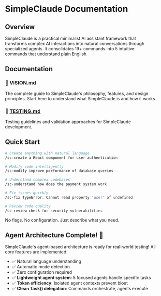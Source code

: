 # SimpleClaude Documentation

## Overview

SimpleClaude is a practical minimalist AI assistant framework that transforms complex AI interactions into natural conversations through specialized agents. It consolidates 19+ commands into 5 intuitive commands that understand plain English.

## Documentation

### 📖 [VISION.md](VISION.md)

The complete guide to SimpleClaude's philosophy, features, and design principles. Start here to understand what SimpleClaude is and how it works.

### 🧪 [TESTING.md](TESTING.md)

Testing guidelines and validation approaches for SimpleClaude development.

## Quick Start

```bash
# Create anything with natural language
/sc-create a React component for user authentication

# Modify code intelligently
/sc-modify improve performance of database queries

# Understand complex codebases
/sc-understand how does the payment system work

# Fix issues quickly
/sc-fix TypeError: Cannot read property 'user' of undefined

# Review code quality
/sc-review check for security vulnerabilities
```

No flags. No configuration. Just describe what you need.

## Agent Architecture Complete! 🎉

SimpleClaude's agent-based architecture is ready for real-world testing! All core features are implemented:

- ✅ Natural language understanding
- ✅ Automatic mode detection  
- ✅ Zero configuration required
- ✅ **Lightweight agent system**: 5 focused agents handle specific tasks
- ✅ **Token efficiency**: Isolated agent contexts prevent bloat
- ✅ **Clean Task() delegation**: Commands orchestrate, agents execute
